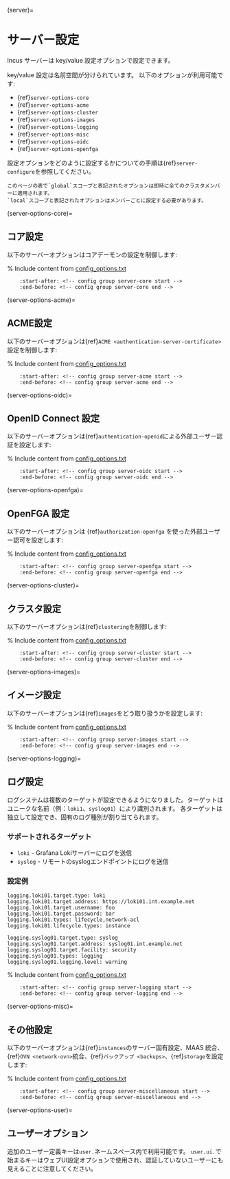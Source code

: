 (server)=
# サーバー設定

Incus サーバーは key/value 設定オプションで設定できます。

key/value 設定は名前空間が分けられています。
以下のオプションが利用可能です:

- {ref}`server-options-core`
- {ref}`server-options-acme`
- {ref}`server-options-cluster`
- {ref}`server-options-images`
- {ref}`server-options-logging`
- {ref}`server-options-misc`
- {ref}`server-options-oidc`
- {ref}`server-options-openfga`

設定オプションをどのように設定するかについての手順は{ref}`server-configure`を参照してください。

```{note}
このページの表で`global`スコープと表記されたオプションは即時に全てのクラスタメンバーに適用されます。
`local`スコープと表記されたオプションはメンバーごとに設定する必要があります。
```

(server-options-core)=
## コア設定

以下のサーバーオプションはコアデーモンの設定を制御します:

% Include content from [config_options.txt](config_options.txt)
```{include} config_options.txt
    :start-after: <!-- config group server-core start -->
    :end-before: <!-- config group server-core end -->
```

(server-options-acme)=
## ACME設定

以下のサーバーオプションは{ref}`ACME <authentication-server-certificate>`設定を制御します:

% Include content from [config_options.txt](config_options.txt)
```{include} config_options.txt
    :start-after: <!-- config group server-acme start -->
    :end-before: <!-- config group server-acme end -->
```

(server-options-oidc)=
## OpenID Connect 設定

以下のサーバーオプションは{ref}`authentication-openid`による外部ユーザー認証を設定します:

% Include content from [config_options.txt](config_options.txt)
```{include} config_options.txt
    :start-after: <!-- config group server-oidc start -->
    :end-before: <!-- config group server-oidc end -->
```

(server-options-openfga)=
## OpenFGA 設定

以下のサーバーオプションは {ref}`authorization-openfga` を使った外部ユーザー認可を設定します:

% Include content from [config_options.txt](config_options.txt)
```{include} config_options.txt
    :start-after: <!-- config group server-openfga start -->
    :end-before: <!-- config group server-openfga end -->
```

(server-options-cluster)=
## クラスタ設定

以下のサーバーオプションは{ref}`clustering`を制御します:

% Include content from [config_options.txt](config_options.txt)
```{include} config_options.txt
    :start-after: <!-- config group server-cluster start -->
    :end-before: <!-- config group server-cluster end -->
```

(server-options-images)=
## イメージ設定

以下のサーバーオプションは{ref}`images`をどう取り扱うかを設定します:

% Include content from [config_options.txt](config_options.txt)
```{include} config_options.txt
    :start-after: <!-- config group server-images start -->
    :end-before: <!-- config group server-images end -->
```

(server-options-logging)=
## ログ設定

ログシステムは複数のターゲットが設定できるようになりました。ターゲットはユニークな名前（例：`loki1`、`syslog01`）により識別されます。
各ターゲットは独立して設定でき、固有のログ種別が割り当てられます。

### サポートされるターゲット

- `loki` -  Grafana Lokiサーバーにログを送信
- `syslog` - リモートのsyslogエンドポイントにログを送信

### 設定例

```
logging.loki01.target.type: loki
logging.loki01.target.address: https://loki01.int.example.net
logging.loki01.target.username: foo
logging.loki01.target.password: bar
logging.loki01.types: lifecycle,network-acl
logging.loki01.lifecycle.types: instance

logging.syslog01.target.type: syslog
logging.syslog01.target.address: syslog01.int.example.net
logging.syslog01.target.facility: security
logging.syslog01.types: logging
logging.syslog01.logging.level: warning
```

% Include content from [config_options.txt](config_options.txt)
```{include} config_options.txt
    :start-after: <!-- config group server-logging start -->
    :end-before: <!-- config group server-logging end -->
```

(server-options-misc)=
## その他設定

以下のサーバーオプションは{ref}`instances`のサーバー固有設定、MAAS 統合、{ref}`OVN <network-ovn>`統合、{ref}`バックアップ <backups>`、{ref}`storage`を設定します:

% Include content from [config_options.txt](config_options.txt)
```{include} config_options.txt
    :start-after: <!-- config group server-miscellaneous start -->
    :end-before: <!-- config group server-miscellaneous end -->
```

(server-options-user)=
## ユーザーオプション

追加のユーザー定義キーは`user.`ネームスペース内で利用可能です。
`user.ui.`で始まるキーはウェブUI設定オプションで使用され、認証していないユーザーにも見えることに注意してください。
